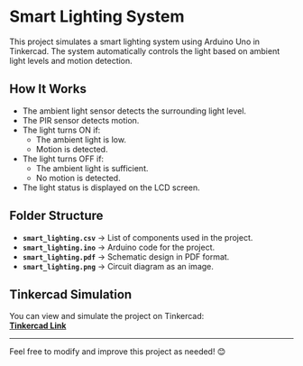 # Smart Lighting System

This project simulates a smart lighting system using Arduino Uno in Tinkercad. The system automatically controls the light based on ambient light levels and motion detection.

## How It Works  
- The ambient light sensor detects the surrounding light level.  
- The PIR sensor detects motion.  
- The light turns ON if:
  - The ambient light is low.
  - Motion is detected.
- The light turns OFF if:
  - The ambient light is sufficient.
  - No motion is detected.
- The light status is displayed on the LCD screen.

## Folder Structure  
- **`smart_lighting.csv`** → List of components used in the project.  
- **`smart_lighting.ino`** → Arduino code for the project.  
- **`smart_lighting.pdf`** → Schematic design in PDF format.  
- **`smart_lighting.png`** → Circuit diagram as an image.  

## Tinkercad Simulation  
You can view and simulate the project on Tinkercad:  
[**Tinkercad Link**](https://www.tinkercad.com/things/atkrfKy14BD-smart-lighting-system)

---

Feel free to modify and improve this project as needed! 😊

